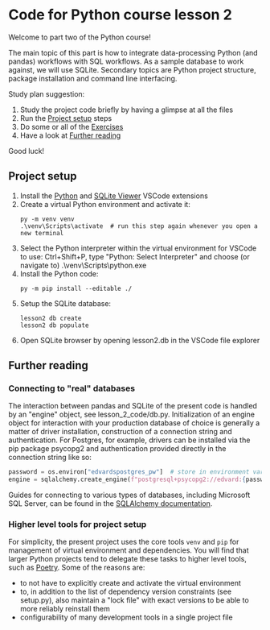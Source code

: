 # Code for Python course lesson 2
Welcome to part two of the Python course!

The main topic of this part is how to integrate data-processing Python (and pandas) workflows with SQL workflows. As a sample database to work against, we will use SQLite. Secondary topics are Python project structure, package installation and command line interfacing.

Study plan suggestion:
1. Study the project code briefly by having a glimpse at all the files
2. Run the [Project setup](#project-setup) steps
3. Do some or all of the [Exercises](EXERCISES.md)
4. Have a look at [Further reading](#further-reading)

Good luck!


## Project setup

1. Install the [Python](https://marketplace.visualstudio.com/items?itemName=ms-python.python) and [SQLite Viewer](https://marketplace.visualstudio.com/items?itemName=qwtel.sqlite-viewer) VSCode extensions
2. Create a virtual Python environment and activate it:
    ```console
    py -m venv venv
    .\venv\Scripts\activate  # run this step again whenever you open a new terminal
    ```
3. Select the Python interpreter within the virtual environment for VSCode to use: Ctrl+Shift+P, type "Python: Select Interpreter" and choose (or navigate to) .\venv\Scripts\python.exe
4. Install the Python code:
    ```console
    py -m pip install --editable ./
    ```
5. Setup the SQLite database:
    ```console
    lesson2 db create
    lesson2 db populate
    ```
6. Open SQLite browser by opening lesson2.db in the VSCode file explorer


## Further reading

### Connecting to "real" databases
The interaction between pandas and SQLite of the present code is handled by an "engine" object, see lesson_2_code/db.py. Initialization of an engine object for interaction with your production database of choice is generally a matter of driver installation, construction of a connection string and authentication. For Postgres, for example, drivers can be installed via the pip package psycopg2 and authentication provided directly in the connection string like so:
```Python
password = os.environ["edvardspostgres_pw"]  # store in environment variable to hide from code
engine = sqlalchemy.create_engine(f"postgresql+psycopg2://edvard:{password}@localhost:5432/edvardsdb")
```

Guides for connecting to various types of databases, including Microsoft SQL Server, can be found in the [SQLAlchemy documentation](https://docs.sqlalchemy.org/en/20/core/engines.html).

### Higher level tools for project setup
For simplicity, the present project uses the core tools `venv` and `pip` for management of virtual environment and dependencies. You will find that larger Python projects tend to delegate these tasks to higher level tools, such as [Poetry](https://python-poetry.org/). Some of the reasons are:
- to not have to explicitly create and activate the virtual environment
- to, in addition to the list of dependency version constraints (see setup.py), also maintain a "lock file" with exact versions to be able to more reliably reinstall them
- configurability of many development tools in a single project file
